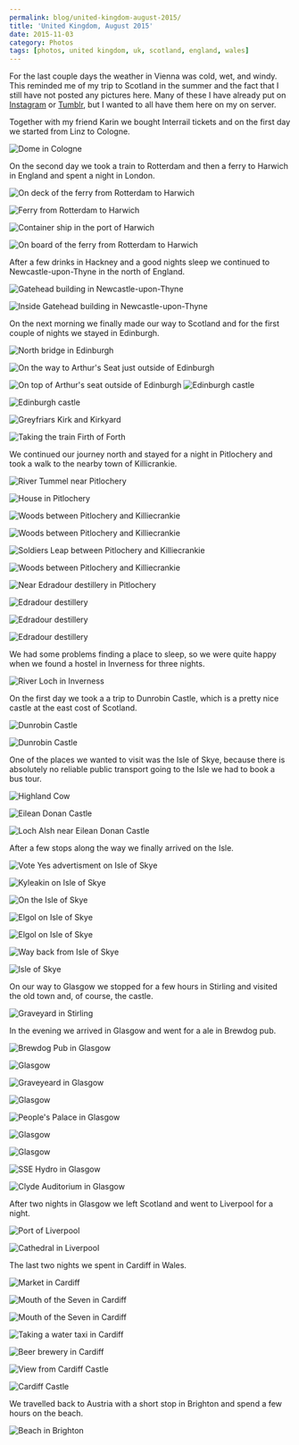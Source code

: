 ```yaml
---
permalink: blog/united-kingdom-august-2015/
title: 'United Kingdom, August 2015'
date: 2015-11-03
category: Photos
tags: [photos, united kingdom, uk, scotland, england, wales]
---
```


For the last couple days the weather in Vienna was cold, wet, and windy. This reminded me of my trip to Scotland in the summer and the fact that I still have not posted any pictures here. Many of these I have already put on [Instagram](https://www.instagram.com/florian_/) or [Tumblr](http://42reasons.com), but I wanted to all have them here on my on server.

Together with my friend Karin we bought Interrail tickets and on the first day we started from Linz to Cologne.

![Dome in Cologne](/blog/2015-11-03-united-kingdom-august-2015/IMG_0194.jpg)

On the second day we took a train to Rotterdam and then a ferry to Harwich in England and spent a night in London.

![On deck of the ferry from Rotterdam to Harwich](/blog/2015-11-03-united-kingdom-august-2015/IMG_0183.jpg)

![Ferry from Rotterdam to Harwich](/blog/2015-11-03-united-kingdom-august-2015/IMG_0186.jpg)

![Container ship in the port of Harwich](/blog/2015-11-03-united-kingdom-august-2015/IMG_0189.jpg)

![On board of the ferry from Rotterdam to Harwich](/blog/2015-11-03-united-kingdom-august-2015/IMG_0192.jpg)

After a few drinks in Hackney and a good nights sleep we continued to Newcastle-upon-Thyne in the north of England.

![Gatehead building in Newcastle-upon-Thyne](/blog/2015-11-03-united-kingdom-august-2015/IMG_0180.jpg)

![Inside Gatehead building in Newcastle-upon-Thyne](/blog/2015-11-03-united-kingdom-august-2015/IMG_0193.jpg)

On the next morning we finally made our way to Scotland and for the first couple of nights we stayed in Edinburgh.

![North bridge in Edinburgh](/blog/2015-11-03-united-kingdom-august-2015/IMG_0197.jpg)

![On the way to Arthur's Seat just outside of Edinburgh](/blog/2015-11-03-united-kingdom-august-2015/IMG_0201.jpg)

![On top of Arthur's seat outside of Edinburgh](/blog/2015-11-03-united-kingdom-august-2015/IMG_0203.jpg)
![Edinburgh castle](/blog/2015-11-03-united-kingdom-august-2015/IMG_0211.jpg)

![Edinburgh castle](/blog/2015-11-03-united-kingdom-august-2015/IMG_0212.jpg)

![Greyfriars Kirk and Kirkyard](/blog/2015-11-03-united-kingdom-august-2015/IMG_0213.jpg)

![Taking the train Firth of Forth](/blog/2015-11-03-united-kingdom-august-2015/IMG_0216.jpg)

We continued our journey north and stayed for a night in Pitlochery and took a walk to the nearby town of Killicrankie.

![River Tummel near Pitlochery](/blog/2015-11-03-united-kingdom-august-2015/IMG_0217.jpg)

![House in Pitlochery](/blog/2015-11-03-united-kingdom-august-2015/IMG_0218.jpg)

![Woods between Pitlochery and Killiecrankie](/blog/2015-11-03-united-kingdom-august-2015/IMG_0220.jpg)

![Woods between Pitlochery and Killiecrankie](/blog/2015-11-03-united-kingdom-august-2015/IMG_0221.jpg)

![Soldiers Leap between Pitlochery and Killiecrankie](/blog/2015-11-03-united-kingdom-august-2015/IMG_0222.jpg)

![Woods between Pitlochery and Killiecrankie](/blog/2015-11-03-united-kingdom-august-2015/IMG_0224.jpg)

![Near Edradour destillery in Pitlochery](/blog/2015-11-03-united-kingdom-august-2015/IMG_0226.jpg)

![Edradour destillery](/blog/2015-11-03-united-kingdom-august-2015/IMG_0227.jpg)

![Edradour destillery](/blog/2015-11-03-united-kingdom-august-2015/IMG_0228.jpg)

![Edradour destillery](/blog/2015-11-03-united-kingdom-august-2015/IMG_0229.jpg)

We had some problems finding a place to sleep, so we were quite happy when we found a hostel in Inverness for three nights.

![River Loch in Inverness](/blog/2015-11-03-united-kingdom-august-2015/IMG_0230.jpg)

On the first day we took a a trip to Dunrobin Castle, which is a pretty nice castle at the east cost of Scotland.

![Dunrobin Castle](/blog/2015-11-03-united-kingdom-august-2015/IMG_0233.jpg)

![Dunrobin Castle](/blog/2015-11-03-united-kingdom-august-2015/IMG_0234.jpg)

One of the places we wanted to visit was the Isle of Skye, because there is absolutely no reliable public transport going to the Isle we had to book a bus tour.

![Highland Cow](/blog/2015-11-03-united-kingdom-august-2015/IMG_0239.jpg)

![Eilean Donan Castle](/blog/2015-11-03-united-kingdom-august-2015/IMG_0241.jpg)

![Loch Alsh near Eilean Donan Castle](/blog/2015-11-03-united-kingdom-august-2015/IMG_0242.jpg)

After a few stops along the way we finally arrived on the Isle.

![Vote Yes advertisment on Isle of Skye](/blog/2015-11-03-united-kingdom-august-2015/IMG_0243.jpg)

![Kyleakin on Isle of Skye](/blog/2015-11-03-united-kingdom-august-2015/IMG_0244.jpg)

![On the Isle of Skye](/blog/2015-11-03-united-kingdom-august-2015/IMG_0246.jpg)

![Elgol on Isle of Skye](/blog/2015-11-03-united-kingdom-august-2015/IMG_0247.jpg)

![Elgol on Isle of Skye](/blog/2015-11-03-united-kingdom-august-2015/IMG_0249.jpg)

![Way back from Isle of Skye](/blog/2015-11-03-united-kingdom-august-2015/IMG_0250.jpg)

![Isle of Skye](/blog/2015-11-03-united-kingdom-august-2015/IMG_0253.jpg)

On our way to Glasgow we stopped for a few hours in Stirling and visited the old town and, of course, the castle.

![Graveyard in Stirling](/blog/2015-11-03-united-kingdom-august-2015/IMG_0255.jpg)

In the evening we arrived in Glasgow and went for a ale in Brewdog pub.

![Brewdog Pub in Glasgow](/blog/2015-11-03-united-kingdom-august-2015/IMG_0260.jpg)

![Glasgow](/blog/2015-11-03-united-kingdom-august-2015/IMG_0262.jpg)

![Graveyeard in Glasgow](/blog/2015-11-03-united-kingdom-august-2015/IMG_0263.jpg)

![Glasgow](/blog/2015-11-03-united-kingdom-august-2015/IMG_0265.jpg)

![People's Palace in Glasgow](/blog/2015-11-03-united-kingdom-august-2015/IMG_0266.jpg)

![Glasgow](/blog/2015-11-03-united-kingdom-august-2015/IMG_0267.jpg)

![Glasgow](/blog/2015-11-03-united-kingdom-august-2015/IMG_0268.jpg)

![SSE Hydro in Glasgow](/blog/2015-11-03-united-kingdom-august-2015/IMG_0269.jpg)

![Clyde Auditorium in Glasgow](/blog/2015-11-03-united-kingdom-august-2015/IMG_0270.jpg)

After two nights in Glasgow we left Scotland and went to Liverpool for a night.

![Port of Liverpool](/blog/2015-11-03-united-kingdom-august-2015/IMG_0271.jpg)

![Cathedral in Liverpool](/blog/2015-11-03-united-kingdom-august-2015/IMG_0273.jpg)

The last two nights we spent in Cardiff in Wales.

![Market in Cardiff](/blog/2015-11-03-united-kingdom-august-2015/IMG_0276.jpg)

![Mouth of the Seven in Cardiff](/blog/2015-11-03-united-kingdom-august-2015/IMG_0279.jpg)

![Mouth of the Seven in Cardiff](/blog/2015-11-03-united-kingdom-august-2015/IMG_0280.jpg)

![Taking a water taxi in Cardiff](/blog/2015-11-03-united-kingdom-august-2015/IMG_0281.jpg)

![Beer brewery in Cardiff](/blog/2015-11-03-united-kingdom-august-2015/IMG_0282.jpg)

![View from Cardiff Castle](/blog/2015-11-03-united-kingdom-august-2015/IMG_0283.jpg)

![Cardiff Castle](/blog/2015-11-03-united-kingdom-august-2015/IMG_0285.jpg)

We travelled back to Austria with a short stop in Brighton and spend a few hours on the beach.

![Beach in Brighton](/blog/2015-11-03-united-kingdom-august-2015/IMG_0286.jpg)
